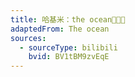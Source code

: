 ```yaml
---
title: 哈基米：the ocean🎵🎵🎵
adaptedFrom: The ocean
sources:
  - sourceType: bilibili
    bvid: BV1tBM9zvEqE
---
```

